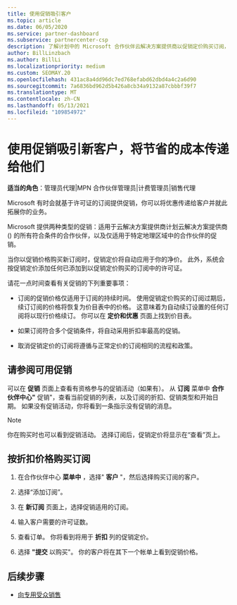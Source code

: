 ```yaml
---
title: 使用促销吸引客户
ms.topic: article
ms.date: 06/05/2020
ms.service: partner-dashboard
ms.subservice: partnercenter-csp
description: 了解计划中的 Microsoft 合作伙伴云解决方案提供商以促销定价购买订阅，以及如何将节省的成本传递给其客户。
author: BillLinzbach
ms.author: BillLi
ms.localizationpriority: medium
ms.custom: SEOMAY.20
ms.openlocfilehash: 431ac8a4dd96dc7ed768efabd62dbd4a4c2a6d90
ms.sourcegitcommit: 7a6836bd962d5b426a8cb34a9132a87cbbbf39f7
ms.translationtype: MT
ms.contentlocale: zh-CN
ms.lasthandoff: 05/13/2021
ms.locfileid: "109854972"
---
```

# <a name="use-promotions-to-attract-new-customers-and-pass-the-savings-on-to-them"></a>使用促销吸引新客户，将节省的成本传递给他们



**适当的角色**：管理员代理|MPN 合作伙伴管理员|计费管理员|销售代理


Microsoft 有时会就基于许可证的订阅提供促销，你可以将优惠传递给客户并就此拓展你的业务。 

Microsoft 提供两种类型的促销：适用于云解决方案提供商计划云解决方案提供商 () 的所有符合条件的合作伙伴，以及仅适用于特定地理区域中的合作伙伴的促销。

当你以促销价格购买新订阅时，促销定价将自动应用于你的净价。 此外，系统会按促销定价添加任何已添加到以促销定价购买的订阅中的许可证。 

请花一点时间查看有关促销的下列重要事项：

- 订阅的促销价格仅适用于订阅的持续时间。 使用促销定价购买的订阅过期后，续订订阅的价格将恢复为价目表中的价格。 这意味着为自动续订设置的任何订阅将以现行价格续订。 你可以在 **定价和优惠** 页面上找到价目表。

- 如果订阅符合多个促销条件，将自动采用折扣率最高的促销。

- 取消促销定价的订阅将遵循与正常定价的订阅相同的流程和政策。

## <a name="see-available-promotions"></a>请参阅可用促销

可以在 **促销** 页面上查看有资格参与的促销活动（如果有）。 从 **订阅** 菜单中 **合作伙伴中心"** 促销"，查看当前促销的列表，以及订阅的折扣、促销类型和开始日期。 如果没有促销活动，你将看到一条指示没有促销的消息。 

> [!NOTE]  
> 你在购买时也可以看到促销活动。 选择订阅后，促销定价将显示在“查看”页上。

## <a name="purchase-subscriptions-at-promotion-prices"></a>按折扣价格购买订阅

1. 在合作伙伴中心 **菜单中** ，选择" **客户** "，然后选择购买订阅的客户。 

2. 选择“添加订阅”。

3. 在 **新订阅** 页面上，选择促销适用的订阅。

4. 输入客户需要的许可证数。 

5. 查看订单。 你将看到将用于 **折扣** 列的促销定价。  

6. 选择 **"提交** 以购买"。 你的客户将在其下一个帐单上看到促销价格。  


## <a name="next-steps"></a>后续步骤

- [向专用受众销售](sell-to-education-customers.md)